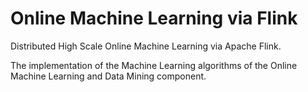 # Online Machine Learning via Flink

Distributed High Scale Online Machine Learning via Apache Flink.

The implementation of the Machine Learning algorithms of the Online Machine 
Learning and Data Mining component.
